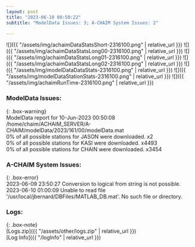 ```yaml
---
layout: post
title: "2023-06-10 00:50:22"
subtitle: "ModelData Issues: 3; A-CHAIM System Issues: 2"

---
```


![]({{ "/assets/img/achaimDataStatsShort-2316100.png" | relative_url }})
![]({{ "/assets/img/achaimDataStatsLong00-2316100.png" | relative_url }})
![]({{ "/assets/img/achaimDataStatsLong01-2316100.png" | relative_url }})
![]({{ "/assets/img/achaimDataStatsLong02-2316100.png" | relative_url }})
![]({{ "/assets/img/modelDataDataStats-2316100.png" | relative_url }})
![]({{ "/assets/img/modelDataStationStats-2316100.png" | relative_url }})
![]({{ "/assets/img/achaimRunTime-2316100.png" | relative_url }})


### ModelData Issues:  
  
{: .box-warning}  
 ModelData report for 10-Jun-2023 00:50:08   
 /home/chaim/ACHAIM_SERVER/A-CHAIM/modelData/2023/161/00/modelData.mat   
 0% of all possible stations for JASON were downloaded. x2   
 0% of all possible stations for KASI were downloaded. x4493   
 0% of all possible stations for CHAIN were downloaded. x3454   
  
### A-CHAIM System Issues:  
  
{: .box-error}  
2023-06-09 23:50:27 Conversion to logical from string is not possible.  
2023-06-10 01:00:09 Unable to read file '/usr/local/jbernard/DBFiles/MATLAB_DB.mat'. No such file or directory.  

### Logs:  
  
{: .box-note}  
[Logs.zip]({{ "/assets/other/logs.zip" | relative_url }})  
[Log Info]({{ "/logInfo" | relative_url }})  
